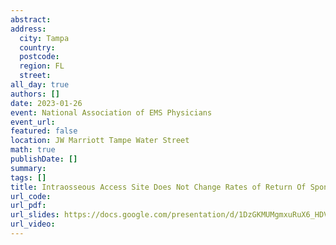 ```yaml
---
abstract: 
address:
  city: Tampa
  country:
  postcode: 
  region: FL
  street: 
all_day: true
authors: []
date: 2023-01-26
event: National Association of EMS Physicians
event_url: 
featured: false
location: JW Marriott Tampe Water Street
math: true
publishDate: []
summary: 
tags: []
title: Intraosseous Access Site Does Not Change Rates of Return Of Spontaneous Circulation in Pre-hospital Cardiac Arrest
url_code: 
url_pdf: 
url_slides: https://docs.google.com/presentation/d/1DzGKMUMgmxuRuX6_HDVU0fRijd0WF1Rj?rtpof=true&usp=drive_fs
url_video: 
---
```

